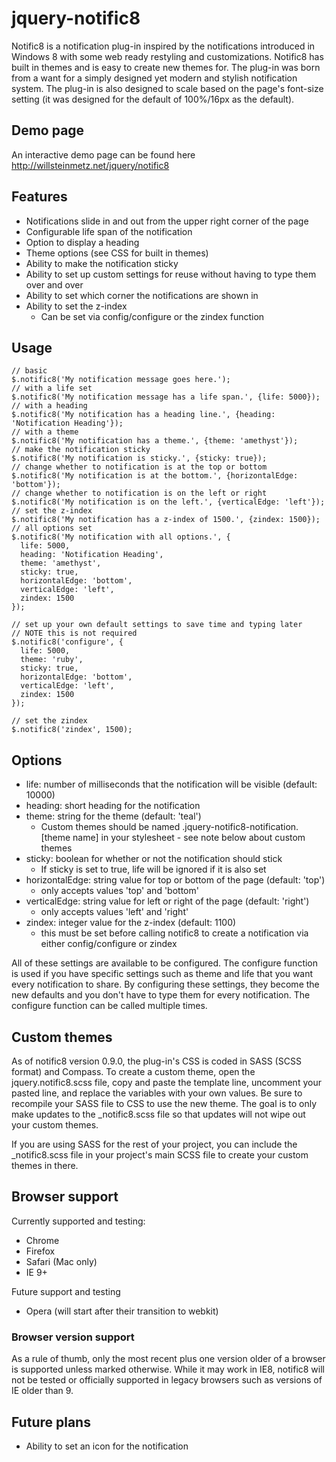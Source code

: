 # jquery-notific8Notific8 is a notification plug-in inspired by the notifications introduced in Windows 8 with some web ready restyling and customizations. Notific8 has built in themes and is easy to create new themes for. The plug-in was born from a want for a simply designed yet modern and stylish notification system. The plug-in is also designed to scale based on the page's font-size setting (it was designed for the default of 100%/16px as the default).## Demo pageAn interactive demo page can be found here http://willsteinmetz.net/jquery/notific8## Features* Notifications slide in and out from the upper right corner of the page* Configurable life span of the notification* Option to display a heading* Theme options (see CSS for built in themes)* Ability to make the notification sticky* Ability to set up custom settings for reuse without having to type them over and over* Ability to set which corner the notifications are shown in* Ability to set the z-index    * Can be set via config/configure or the zindex function## Usage    // basic    $.notific8('My notification message goes here.');    // with a life set    $.notific8('My notification message has a life span.', {life: 5000});    // with a heading    $.notific8('My notification has a heading line.', {heading: 'Notification Heading'});    // with a theme    $.notific8('My notification has a theme.', {theme: 'amethyst'});    // make the notification sticky    $.notific8('My notification is sticky.', {sticky: true});    // change whether to notification is at the top or bottom    $.notific8('My notification is at the bottom.', {horizontalEdge: 'bottom'});    // change whether to notification is on the left or right    $.notific8('My notification is on the left.', {verticalEdge: 'left'});    // set the z-index    $.notific8('My notification has a z-index of 1500.', {zindex: 1500});    // all options set    $.notific8('My notification with all options.', {      life: 5000,      heading: 'Notification Heading',      theme: 'amethyst',      sticky: true,      horizontalEdge: 'bottom',      verticalEdge: 'left',      zindex: 1500    });        // set up your own default settings to save time and typing later    // NOTE this is not required    $.notific8('configure', {      life: 5000,      theme: 'ruby',      sticky: true,      horizontalEdge: 'bottom',      verticalEdge: 'left',      zindex: 1500    });        // set the zindex    $.notific8('zindex', 1500);## Options* life: number of milliseconds that the notification will be visible (default: 10000)* heading: short heading for the notification* theme: string for the theme (default: 'teal')    * Custom themes should be named .jquery-notific8-notification.[theme name] in your stylesheet - see note below about custom themes* sticky: boolean for whether or not the notification should stick    * If sticky is set to true, life will be ignored if it is also set* horizontalEdge: string value for top or bottom of the page (default: 'top')    * only accepts values 'top' and 'bottom'* verticalEdge: string value for left or right of the page (default: 'right')    * only accepts values 'left' and 'right'* zindex: integer value for the z-index (default: 1100)    * this must be set before calling notific8 to create a notification via either config/configure or zindexAll of these settings are available to be configured. The configure function is used if you have specific settings such as theme and life that you want every notification to share. By configuring these settings, they become the new defaults and you don't have to type them for every notification. The configure function can be called multiple times.## Custom themesAs of notific8 version 0.9.0, the plug-in's CSS is coded in SASS (SCSS format) and Compass. To create a custom theme, open the jquery.notific8.scss file, copy and paste the template line, uncomment your pasted line, and replace the variables with your own values. Be sure to recompile your SASS file to CSS to use the new theme. The goal is to only make updates to the _notific8.scss file so that updates will not wipe out your custom themes.If you are using SASS for the rest of your project, you can include the _notific8.scss file in your project's main SCSS file to create your custom themes in there.## Browser supportCurrently supported and testing:* Chrome* Firefox* Safari (Mac only)* IE 9+Future support and testing* Opera (will start after their transition to webkit)### Browser version supportAs a rule of thumb, only the most recent plus one version older of a browser is supported unless marked otherwise. While it may work in IE8, notific8 will not be tested or officially supported in legacy browsers such as versions of IE older than 9.## Future plans* Ability to set an icon for the notification